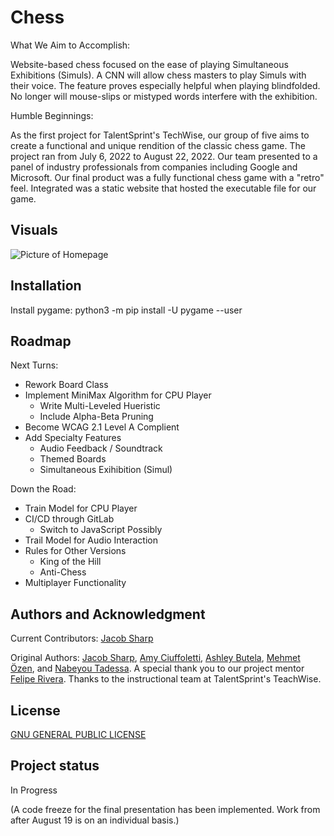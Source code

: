 # Chess
What We Aim to Accomplish:

Website-based chess focused on the ease of playing Simultaneous Exhibitions (Simuls). A CNN will allow chess masters to play Simuls with their voice. The feature proves especially helpful when playing blindfolded. No longer will mouse-slips or mistyped words interfere with the exhibition.

Humble Beginnings:

As the first project for TalentSprint's TechWise, our group of five aims to create a functional and unique rendition of the classic chess game. The project ran from July 6, 2022 to August 22, 2022. Our team presented to a panel of industry professionals from companies including Google and Microsoft. Our final product was a fully functional chess game with a "retro" feel. Integrated was a static website that hosted the executable file for our game.

## Visuals
![Picture of Homepage](img/HomeScreen.png)

## Installation
Install pygame:
    python3 -m pip install -U pygame --user

## Roadmap
Next Turns:
- Rework Board Class
- Implement MiniMax Algorithm for CPU Player
    - Write Multi-Leveled Hueristic
    - Include Alpha-Beta Pruning
- Become WCAG 2.1 Level A Complient
- Add Specialty Features
    - Audio Feedback / Soundtrack
    - Themed Boards
    - Simultaneous Exihibition (Simul)

Down the Road:
- Train Model for CPU Player
- CI/CD through GitLab
    - Switch to JavaScript Possibly
- Trail Model for Audio Interaction
- Rules for Other Versions
    - King of the Hill
    - Anti-Chess
- Multiplayer Functionality

## Authors and Acknowledgment
Current Contributors: [Jacob Sharp][1]

Original Authors: [Jacob Sharp][1], [Amy Ciuffoletti][2], [Ashley Butela][3], [Mehmet Özen][4], and [Nabeyou Tadessa][5].
A special thank you to our project mentor [Felipe Rivera][6]. Thanks to the instructional team at TalentSprint's TeachWise.

[1]: https://www.linkedin.com/in/jacob-w-sharp/ "Jacob Sharp's LinkedIn"
[2]: https://www.linkedin.com/in/amy-c-9b7a9a23b/ "Amy Ciuffoletti's LinkedIn"
[3]: https://www.linkedin.com/in/ashley-butela/ "Ashley Butela's LinkedIn"
[4]: https://www.linkedin.com/in/mehmet-ozen-8a8489175 "Mehmet Özen's LinkedIn"
[5]: https://www.linkedin.com/in/nabeyoutadessa/ "Nabeyou Tadessa's LinkedIn"
[6]: https://www.linkedin.com/in/feliperiverach/ "Felipe Rivera's LinkedIn"

## License
[GNU GENERAL PUBLIC LICENSE](COPYING.md)

## Project status
In Progress

(A code freeze for the final presentation has been implemented. Work from after August 19 is on an individual basis.)